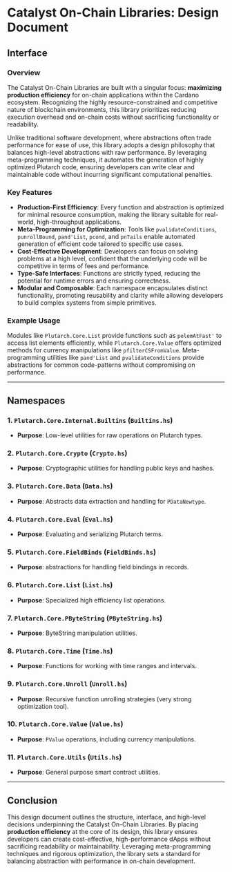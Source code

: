 # Catalyst On-Chain Libraries: Design Document

## Interface

### Overview
The Catalyst On-Chain Libraries are built with a singular focus: **maximizing production efficiency** for on-chain applications within the Cardano ecosystem. Recognizing the highly resource-constrained and competitive nature of blockchain environments, this library prioritizes reducing execution overhead and on-chain costs without sacrificing functionality or readability. 

Unlike traditional software development, where abstractions often trade performance for ease of use, this library adopts a design philosophy that balances high-level abstractions with raw performance. By leveraging meta-programming techniques, it automates the generation of highly optimized Plutarch code, ensuring developers can write clear and maintainable code without incurring significant computational penalties.

### Key Features
- **Production-First Efficiency**: Every function and abstraction is optimized for minimal resource consumption, making the library suitable for real-world, high-throughput applications.
- **Meta-Programming for Optimization**: Tools like `pvalidateConditions`, `punrollBound`, `pand'List`, `pcond`, and `pnTails` enable automated generation of efficient code tailored to specific use cases.
- **Cost-Effective Development**: Developers can focus on solving problems at a high level, confident that the underlying code will be competitive in terms of fees and performance.
- **Type-Safe Interfaces**: Functions are strictly typed, reducing the potential for runtime errors and ensuring correctness.
- **Modular and Composable**: Each namespace encapsulates distinct functionality, promoting reusability and clarity while allowing developers to build complex systems from simple primitives.

### Example Usage
Modules like `Plutarch.Core.List` provide functions such as `pelemAtFast'` to access list elements efficiently, while `Plutarch.Core.Value` offers optimized methods for currency manipulations like `pfilterCSFromValue`. Meta-programming utilities like `pand'List` and `pvalidateConditions` provide abstractions for common code-patterns without compromising on performance.

---

## Namespaces

### 1. `Plutarch.Core.Internal.Builtins` (`Builtins.hs`)
- **Purpose**: Low-level utilities for raw operations on Plutarch types.

### 2. `Plutarch.Core.Crypto` (`Crypto.hs`)
- **Purpose**: Cryptographic utilities for handling public keys and hashes.

### 3. `Plutarch.Core.Data` (`Data.hs`)
- **Purpose**: Abstracts data extraction and handling for `PDataNewtype`.

### 4. `Plutarch.Core.Eval` (`Eval.hs`)
- **Purpose**: Evaluating and serializing Plutarch terms.

### 5. `Plutarch.Core.FieldBinds` (`FieldBinds.hs`)
- **Purpose**: abstractions for handling field bindings in records.

### 6. `Plutarch.Core.List` (`List.hs`)
- **Purpose**: Specialized high efficiency list operations.

### 7. `Plutarch.Core.PByteString` (`PByteString.hs`)
- **Purpose**: ByteString manipulation utilities.

### 8. `Plutarch.Core.Time` (`Time.hs`)
- **Purpose**: Functions for working with time ranges and intervals.

### 9. `Plutarch.Core.Unroll` (`Unroll.hs`)
- **Purpose**: Recursive function unrolling strategies (very strong optimization tool).

### 10. `Plutarch.Core.Value` (`Value.hs`)
- **Purpose**: `PValue` operations, including currency manipulations.

### 11. `Plutarch.Core.Utils` (`Utils.hs`)
- **Purpose**: General purpose smart contract utilities. 
---

## Conclusion
This design document outlines the structure, interface, and high-level decisions underpinning the Catalyst On-Chain Libraries. By placing **production efficiency** at the core of its design, this library ensures developers can create cost-effective, high-performance dApps without sacrificing readability or maintainability. Leveraging meta-programming techniques and rigorous optimization, the library sets a standard for balancing abstraction with performance in on-chain development.
